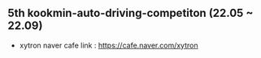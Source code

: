 ## 5th kookmin-auto-driving-competiton (22.05 ~ 22.09)

- xytron naver cafe link : https://cafe.naver.com/xytron
